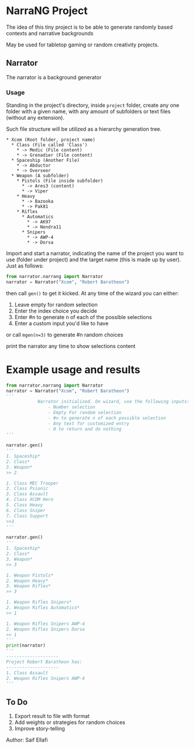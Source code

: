 # NarraNG Project

The idea of this tiny project is to be able to generate randomly based contexts and narrative backgrounds

May be used for tabletop gaming or random creativity projects.

## Narrator
The narrator is a background generator
### Usage
Standing in the project's directory, inside `project` folder, create any one folder with a given name, with any amount of subfolders or text files (without any extension).

Such file structure will be utilized as a hierarchy generation tree.

```
* Xcom (Root folder, project name)
  * Class (File called 'Class')
    * -> Medic (File content)
    * -> Grenadier (File content)
  * Spaceship (Another File)
    * -> Abductor
    * -> Overseer
  * Weapon (A subfolder)
    * Pistols (File inside subfolder)
      * -> Ares3 (content)
      * -> Viper
    * Heavy
      * -> Bazooka
      * -> Pak81
    * Rifles
      * Automatics
        * -> AK97
        * -> Nendra11
      * Snipers
        * -> AWP-4
        * -> Dorsa
```

Import and start a narrator, indicating the name of the project you want to use (folder under project) and the target name (this is made up by user). Just as follows:

```python
from narrator.narrang import Narrator
narrator = Narrator("Xcom", "Robert Baratheon")
```

then call `gen()` to get it kicked. At any time of the wizard you can either:

1. Leave empty for random selection
2. Enter the index choice you decide
3. Enter #n to generate n of each of the possible selections
4. Enter a custom input you'd like to have

or call `mgen(n=3)` to generate #n random choices

print the narrator any time to show selections content
        
# Example usage and results
```python
from narrator.narrang import Narrator
narrator = Narrator("Xcom", "Robert Baratheon")
'''
            Narrator initialized. On wizard, use the following inputs:
                - Number selection
                - Empty For random selection
                - #n to generate n of each possible selection
                - Any text for customized entry
                - 0 to return and do nothing
'''
                
narrator.gen()
'''
1. Spaceship*
2. Class*
3. Weapon*
>> 2

1. Class MEC Trooper
2. Class Psionic
3. Class Assault
4. Class XCOM Hero
5. Class Heavy
6. Class Sniper
7. Class Support
>>3
'''

narrator.gen()
'''
1. Spaceship*
2. Class*
3. Weapon*
>> 3

1. Weapon Pistols*
2. Weapon Heavy*
3. Weapon Rifles*
>> 3

1. Weapon Rifles Snipers*
2. Weapon Rifles Automatics*
>> 1

1. Weapon Rifles Snipers AWP-4
2. Weapon Rifles Snipers Dorsa
>> 1
'''
print(narrator)
'''
--------------------
Project Robert Baratheon has:
--------------------
1. Class Assault
2. Weapon Rifles Snipers AWP-4
'''
```

## To Do
1. Export result to file with format
2. Add weights or strategies for random choices
3. Improve story-telling

Author: Saif Ellafi